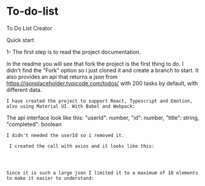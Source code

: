 # To-do-list
To Do List Creator

Quick start

 1- The first step is to read the project documentation.
 
 In the readme you will see that fork the project is the first thing to do. I didn't find the "Fork" option so i just cloned it and create a branch to start.
It also provides an api that returns a json from https://jsonplaceholder.typicode.com/todos/ with 200 tasks by default, with different data.

    I have created the project to support React, Typescript and Emotion, also using Material UI. With Babel and Webpack:





The api interface look like this:
    "userId": number,
    "id": number,
    "title": string,
    "completed": boolean

    I didn't needed the userId so i removed it.

     I created the call with axios and it looks like this:

    


    Since it is such a large json I limited it to a maximum of 10 elements to make it easier to understand:





